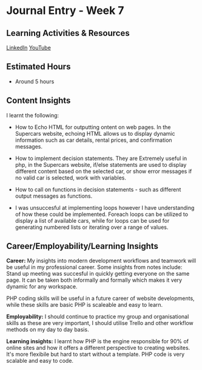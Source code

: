 # Journal Entry - Week 7

## Learning Activities & Resources
[LinkedIn](https://www.linkedin.com/learning/learning-php-2/welcome?u=2223545)
[YouTube](https://www.youtube.com/watch?v=3xHrMwy-Y5A&t=143s)

## Estimated Hours
- Around 5 hours

## Content Insights 
I learnt the following:

- How to Echo HTML for outputting ontent on web pages. In the Supercars website, echoing HTML allows us to display dynamic information such as car details, rental prices, and confirmation messages.

- How to implement decision statements. They are Extremely useful in php, in the Supercars website, if/else statements are used to display different content based on the selected car, or show error messages if no valid car is selected, work with variables.

- How to call on functions in decision statements - such as different output messages as functions.

- I was unsuccesful at implementing loops however I have understanding of how these could be implemented. Foreach loops can be utilized to display a list of available cars, while for loops can be used for generating numbered lists or iterating over a range of values.

## Career/Employability/Learning Insights
**Career:** 
My insights into modern development workflows and teamwork will be useful in my professional career. Some insights from notes include: Stand up meeting was succesful in quickly getting everyone on the same page. It can be taken both informally and formally which makes it very dynamic for any workspace.

PHP coding skills will be useful in a future career of website developments, while these skills are basic PHP is scaleable and easy to learn.
  

**Employability:** 
I should continue to practice my group and organisational skills as these are very important, I should utilise Trello and other workflow methods on my day to day basis. 

**Learning insights:**
I learnt how PHP is the engine responsible for 90% of online sites and how it offers a different perspective to creating websites. It's more flexibile but hard to start without a template. PHP code is very scalable and easy to code.
